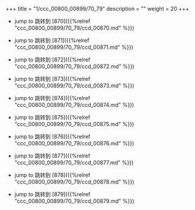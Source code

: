 +++
title = "1/ccc_00800_00899/70_79"
description = ""
weight = 20
+++

* jump to 跳转到 [870]({{%relref "ccc_00800_00899/70_79/ccd_00870.md" %}})

* jump to 跳转到 [871]({{%relref "ccc_00800_00899/70_79/ccd_00871.md" %}})

* jump to 跳转到 [872]({{%relref "ccc_00800_00899/70_79/ccd_00872.md" %}})

* jump to 跳转到 [873]({{%relref "ccc_00800_00899/70_79/ccd_00873.md" %}})

* jump to 跳转到 [874]({{%relref "ccc_00800_00899/70_79/ccd_00874.md" %}})

* jump to 跳转到 [875]({{%relref "ccc_00800_00899/70_79/ccd_00875.md" %}})

* jump to 跳转到 [876]({{%relref "ccc_00800_00899/70_79/ccd_00876.md" %}})

* jump to 跳转到 [877]({{%relref "ccc_00800_00899/70_79/ccd_00877.md" %}})

* jump to 跳转到 [878]({{%relref "ccc_00800_00899/70_79/ccd_00878.md" %}})

* jump to 跳转到 [879]({{%relref "ccc_00800_00899/70_79/ccd_00879.md" %}})

